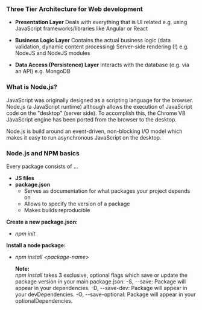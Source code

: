 ### Three Tier Architecture for Web development

- **Presentation Layer**
	Deals with everything that is UI related
	e.g. using JavaScript frameworks/libraries like Angular or React
	
- **Business Logic Layer**
	Contains the actual business logic (data validation, dynamic content processing)
	Server-side rendering (!)
	e.g. NodeJS and NodeJS modules
	
- **Data Access (Persistence) Layer**
	Interacts with the database (e.g. via an API)
	e.g. MongoDB
	
	

### What is Node.js?

JavaScript was originally designed as a scripting language for the browser. Node.js (a JavaScript runtime) although allows the execution of JavaScript code on the "desktop" (server side). To accomplish this, the Chrome V8 JavaScript engine has been ported from the browser to the desktop. 

Node.js is build around an event-driven, non-blocking I/O model which makes it easy to run asynchronous JavaScript on the desktop. 



### Node.js and NPM basics

Every package consists of ...

- **JS files**
- **package.json**
  - Serves as documentation for what packages your project depends on
  - Allows to specify the version of a package
  - Makes builds reproducible

**Create a new package.json:**    

- *npm init*

**Install a node package:** 

- *npm install \<package-name\>*

  **Note:**  
  *npm install* takes 3 exclusive, optional flags which save or update the package version in your main package.json:
   -S, --save: Package will appear in your dependencies.
   -D, --save-dev: Package will appear in your devDependencies.
   -O, --save-optional: Package will appear in your optionalDependencies.

